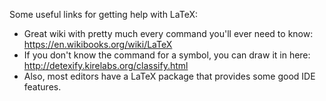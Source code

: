 Some useful links for getting help with LaTeX:

- Great wiki with pretty much every command you'll ever need to know: https://en.wikibooks.org/wiki/LaTeX
- If you don't know the command for a symbol, you can draw it in here: http://detexify.kirelabs.org/classify.html
- Also, most editors have a LaTeX package that provides some good IDE features.
